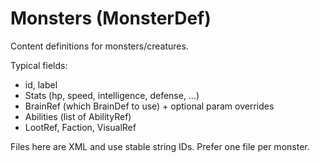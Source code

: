 # Monsters (MonsterDef)

Content definitions for monsters/creatures.

Typical fields:
- id, label
- Stats (hp, speed, intelligence, defense, …)
- BrainRef (which BrainDef to use) + optional param overrides
- Abilities (list of AbilityRef)
- LootRef, Faction, VisualRef

Files here are XML and use stable string IDs. Prefer one file per monster.
